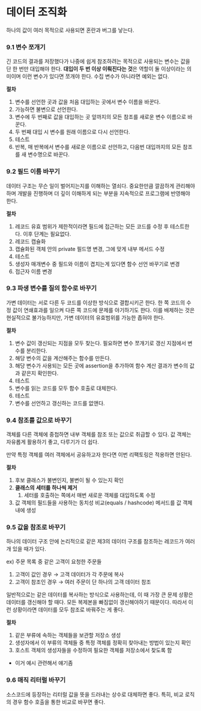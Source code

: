 # 데이터 조직화

하나의 값이 여러 목적으로 사용되면 혼란과 버그를 낳는다.

### 9.1 변수 쪼개기

긴 코드의 결과를 저장했다가 나중에 쉽게 참조하려는 목적으로 사용되는 변수는 값을 단 한 번만 대입해야 한다. **대입이 두 번 이상 이뤄진다는 것**은 역할이 둘 이상이라는 의미이며 이런 변수가 있다면 쪼개야 한다. 수집 변수가 아니라면 예외는 없다.

**절차**

1. 변수를 선언한 곳과 값을 처음 대입하는 곳에서 변수 이름을 바꾼다.
2. 가능하면 불변으로 선언한다.
3. 변수에 두 번째로 값을 대입하는 곳 앞까지의 모든 참조를 새로운 변수 이름으로 바꾼다.
4. 두 번째 대입 시 변수를 원래 이름으로 다시 선언한다.
5. 테스트
6. 반복, 매 반복에서 변수를 새로운 이름으로 선언하고, 다음번 대입까지의 모든 참조를 새 변수명으로 바꾼다.

### 9.2 필드 이름 바꾸기

데이터 구조는 무슨 일이 벌어지는지를 이해하는 열쇠다. 중요한만큼 깔끔하게 관리해야하며 개발을 진행하며 더 깊이 이해하게 되는 부분을 지속적으로 프로그램에 반영해야 한다.

**절차**

1. 레코드 유효 범위가 제한적이라면 필드에 접근하는 모든 코드를 수정 후 테스트한다. 이후 단계는 필요없다.
2. 레코드 캡슐화
3. 캡슐화된 객체 안의 private 필드명 변경, 그에 맞게 내부 메서드 수정
4. 테스트
5. 생성자 매개변수 중 필드와 이름이 겹치는게 있다면 함수 선언 바꾸기로 변경
6. 접근자 이름 변경

### 9.3 파생 변수를 질의 함수로 바꾸기

가변 데이터는 서로 다른 두 코드를 이상한 방식으로 결합시키곤 한다. 한 쪽 코드의 수정 값이 연쇄효과를 일으켜 다른 쪽 코드에 문제를 야기하기도 한다. 이를 배제하는 것은 현실적으로 불가능하지만, 가변 데이터의 유효범위를 가능한 좁혀야 한다.

**절차**

1. 변수 값이 갱신되는 지점을 모두 찾는다. 필요하면 변수 쪼개기로 갱신 지점에서 변수를 분리한다.
2. 해당 변수의 값을 계산해주는 함수를 만든다.
3. 해당 변수가 사용되는 모든 곳에 assertion을 추가하여 함수 계산 결과가 변수의 값과 같은지 확인한다.
4. 테스트
5. 변수를 읽는 코드를 모두 함수 호출로 대체한다.
6. 테스트
7. 변수를 선언하고 갱신하는 코드를 없앤다.

### 9.4 참조를 값으로 바꾸기

객체를 다른 객체에 중첩하면 내부 객체를 참조 또는 값으로 취급할 수 있다. 값 객체는 자유롭게 활용하기 좋고, 다루기가 더 쉽다.

만약 특정 객체를 여러 객체에서 공유하고자 한다면 이번 리팩토링은 적용하면 안된다.

**절차**

1. 후보 클래스가 불변인지, 불변이 될 수 있는지 확인
2. **클래스의** **세터를 하나씩 제거**
   1. 세터를 호출하는 쪽에서 매번 새로운 객체를 대입하도록 수정
3. 값 객체의 필드들을 사용하는 동치성 비교(equals / hashcode) 메서드를 값 객체 내에 생성

### 9.5 값을 참조로 바꾸기

하나의 데이터 구조 안에 논리적으로 같은 제3의 데이터 구조를 참조하는 레코드가 여러 개 있을 때가 있다.

ex) 주문 목록 중 같은 고객이 요청한 주문들

1. 고객이 값인 경우 → 고객 데이터가 각 주문에 복사
2. 고객이 참조인 경우 → 여러 주문이 단 하나의 고객 데이터 참조

일반적으로는 같은 데이터를 복사하는 방식으로 사용하는데, 이 때 가장 큰 문제 상황은 데이터를 갱신해야 할 때다. 모든 복제본을 빠짐없이 갱신해야하기 때문이다. 따라서 이런 상황이라면 데이터를 모두 참조로 바꿔주는 게 좋다.

**절차**

1. 같은 부류에 속하는 객체들을 보관할 저장소 생성
2. 생성자에서 이 부류의 객체들 중 특정 객체를 정확히 찾아내는 방법이 있는지 확인
3. 호스트 객체의 생성자들을 수정하여 필요한 객체를 저장소에서 찾도록 함

- 이거 예시 관련해서 얘기좀

### 9.6 매직 리터럴 바꾸기

소스코드에 등장하는 리터럴 값을 뜻을 드러내는 상수로 대체하면 좋다. 특히, 비교 로직의 경우 함수 호출을 통한 비교로 바꾸면 좋다.
